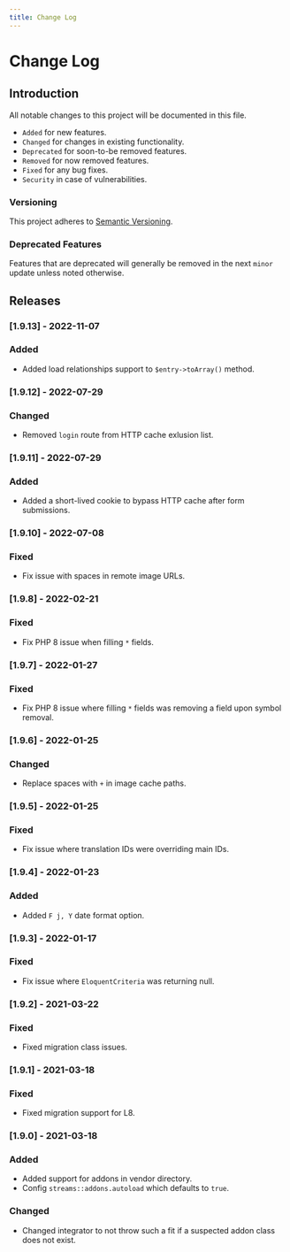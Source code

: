 ```yaml
---
title: Change Log
---
```



# Change Log

<div class="documentation__toc"></div>

## Introduction

All notable changes to this project will be documented in this file.

- `Added` for new features.
- `Changed` for changes in existing functionality.
- `Deprecated` for soon-to-be removed features.
- `Removed` for now removed features.
- `Fixed` for any bug fixes.
- `Security` in case of vulnerabilities.

### Versioning

This project adheres to [Semantic Versioning](https://semver.org/spec/v2.0.0.html).

### Deprecated Features

Features that are deprecated will generally be removed in the next `minor` update unless noted otherwise.

## Releases

### [1.9.13] - 2022-11-07
### Added
- Added load relationships support to `$entry->toArray()` method.

### [1.9.12] - 2022-07-29
### Changed
- Removed `login` route from HTTP cache exlusion list.
  
### [1.9.11] - 2022-07-29
### Added
- Added a short-lived cookie to bypass HTTP cache after form submissions.

### [1.9.10] - 2022-07-08
### Fixed
- Fix issue with spaces in remote image URLs.

### [1.9.8] - 2022-02-21
### Fixed
- Fix PHP 8 issue when filling `*` fields.

### [1.9.7] - 2022-01-27
### Fixed
- Fix PHP 8 issue where filling `*` fields was removing a field upon symbol removal.

### [1.9.6] - 2022-01-25
### Changed
- Replace spaces with `+` in image cache paths.

### [1.9.5] - 2022-01-25
### Fixed
- Fix issue where translation IDs were overriding main IDs.

### [1.9.4] - 2022-01-23
### Added
- Added `F j, Y` date format option.

### [1.9.3] - 2022-01-17
### Fixed
- Fix issue where `EloquentCriteria` was returning null.

### [1.9.2] - 2021-03-22
### Fixed
- Fixed migration class issues.

### [1.9.1] - 2021-03-18
### Fixed
- Fixed migration support for L8.

### [1.9.0] - 2021-03-18
### Added
- Added support for addons in vendor directory.
- Config `streams::addons.autoload` which defaults to `true`.

### Changed
- Changed integrator to not throw such a fit if a suspected addon class does not exist.
